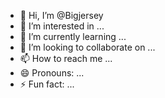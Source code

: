 - 👋 Hi, I’m @Bigjersey
- 👀 I’m interested in ...
- 🌱 I’m currently learning ...
- 💞️ I’m looking to collaborate on ...
- 📫 How to reach me ...
- 😄 Pronouns: ...
- ⚡ Fun fact: ...

<!---
Bigjersey/Bigjersey is a ✨ special ✨ repository because its `README.md` (this file) appears on your GitHub profile.
You can click the Preview link to take a look at your changes.
--->
